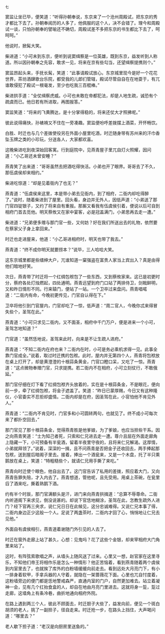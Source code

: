    七 

   窦监让坐已毕，便笑道：“听得孙朝奉说，东京来了一个沧州周殿试，把东京的秀才都比下去了。孙朝奉阅历的人多了，他佩服的这个人，决不会错了。理今和周殿试一谈，只怕孙朝奉的譬喻还不确切，周殿试差不多把东京的书生都比下去了，呵呵呵。”

   他说时，掀髯大笑。

   柴进道：“小可未到东京，便听到说窦缉察是一位英雄，既到东京，益发听到人称道。所以因孙朝奉之先容，敢求一见，将来在京有些勾当，还望缉察提携则个。”

   窦监昂起头来，手抚长髯，笑道：“此事请殿试放心。东京城里现今是好一个花花世界，茶坊酒肆歌台乐院，都受我的儿郎们管辖，殿试尽管自自在在地耍于，有兀谁敢侵犯了殿试一根毫发，至少也吃我三百棍棒。”

   柴进拱手道：“全仗缉察虎威。小可也未敢在帝都犯法，却是人地生疏，诚恐有个疏虞而已。他日若有所进取，再图报答。”

   窦监笑道：“将来的飞黄腾达，是十分掌得稳的，将来还仗大才照拂呢。”

   彼此说得痛快，孙裱褙又不住在一旁凑趣。窦监便吩呼差拨摆上酒菜，开怀畅饮。

   白胜、时迁也与几个差拨使役另在外面小屋里吃酒，时迁随身带有苏州来的汗巾香坠玉牌之类的小珍玩，分送各人，大家都欢喜。

   这晚柴进吃到夜深始回客寓。行到庭院中，见燕青屋子里兀自灯火照耀，因问道：“小乙哥还未曾安睡？”

   燕青笑了出来道：“哥哥虽然去把酒吃得快活。小弟也开了眼界。哥哥去了不久，那伍虞侯却来相约。”

   柴进吃惊道：“却是见着衙内了也无？”

   燕青道：“伍虞侯来这里，本是带小弟去见衙内，到了相府，二衙内却吃得醉了。”说时，随着柴进到了屋里。回头看，身边并无外人，因低声道：“小弟送了那门官四锭银子，又约了将来自有重报。那厮又看我有伍虞侯引着，便说以后可自到相府门首去觅他。明天蔡攸又在家中宴客，必是冠盖满门，小弟思再去走一遭。”

   柴进道：“兄弟便多赠与那门官一些，又何妨？好在我们所送出去的礼物，依然要在蔡家父子身上拿回来。”

   时迁也走进屋来，他道：“小乙哥进相府时，明天也带了我去。”

   燕青道：“终不成你明天就要捞本？”说毕，三人哈哈大笑。

   这东京城里都是些缙绅大户，兀谁知道一窠强盗在富贵人家当上宾出入？真是由得他们暗地好笑。

   次日，燕青带了时迁将一个红绸包袱包了一些东西，又到蔡攸家来。这已是初更时分，蔡府各处灯烛燃起，四处通明。燕青远望到府门口站了两排侍卫，剑戟鲜明，又和昨日情形不同。行来辕门，便站了一站。一个卫卒过来盘问。燕青唱喏道：“二衙内有命，今晚初更传见，门官自认得在下。”

   卫卒将他引到门官屋内，门官却吃了一惊，低声道：“周二官人，今晚你忒来得冒失些个，圣驾在此。”

   燕青道：“小可只求见二衙内，又不面圣，相府中千门万户，便是进来一个小可，圣驾怎地知道？”

   门官道：“虽然恁地说，圣驾来此时，向来是不让生疏人进府。”

   燕青道：“不知二衙内在府也来？二衙内在时，小可是务必乘机求得一见。此事全靠门官成全。”说着，取过时迁携的包袱。此时，屋内并无第四个人，燕青将包袱放在桌上打开了，却是黄澄澄的十根蒜条黄金，门官口瞪口呆，又吃了一惊。燕青道：“这点微物奉赠门官，只求提携。若二衙内不在相府，小可立刻仗行，不敢俄延。”

   那门官仔细在灯下看了红绸包袱齐头放着的，实在是十根蒜条金，不是眼花，便向前一步，牵了红绸包袱，将金子遮盖了。笑道：“昨日已蒙厚赐，今日又有这种隆仪，小官委实不忍拒却盛情。二衙内却是在府，因圣驾在此，小官怕他不肯见外人。”

   燕青道：“二衙内不肯见时，门官多和小可圆转两句，也就见了。终不成小可每次来了都扑空回去，”

   那门官见了那十根蒜条金，觉得燕青胜是他爹娘，为了爹娘，也应当担些干系。因之向燕青笑道：“士为知己者死，只索和仁兄进去走一遭。尊介且屈在外面走廊角上隐藏一下，小可预备有半瓮酒，留着半夜里守夜的，且将来仁兄解渴。这厚情，小弟就拜领了。”说着，深深的一揖，且不问燕青是否把金子还收回去，两手捧起那包袱，送到屋后暗阁子里去。接着，捧出一个酒瓮来，又是一个木盘，托了半只熏鹅放在桌上，笑道：“特粗糙些个，就请仁兄用手撕了来吃。”

   燕青向时迁使个眼色，他自出去了。这门官告诉了私用的差拨，照应着大门，又向燕青告罪失陪，才入内去了。燕青想道，管他呢，且先受用。用桌上茶碗，在瓮里舀了酒来吃，撕着熟鹅下酒。

   约有半个时辰，那门官满额头是汗，进门来向燕青拱揖道：“总算不辱尊命。二衙内听道阁下来求见，倒没说甚的。却说下官恁地糊涂，圣驾在此，怎教生疏外人进门？经下官再三央求，说仁兄日日在此候见，这分忠诚难得。又说仁兄本事了得，二衙内身边正少这般一个人。足说了两盏茶时，二衙内才回了心，悄悄地让仁兄去见他。”

   外面自有虞侯相引，燕青道着谢随门外引见的人去了。

   时迁在窗外走廊上站了甚久，心想：见鬼吗？花了这些个金银，却来宰相府大门角里来站了。

   这时，有阵弦索歌唱之声，从墙头上随风送了过来。心里又一想，赵官家在这里寻乐，不知他们帝王将相作乐是怎么一种情形？他正苦恼着，看到燕青随着两个虞侯到内室里去了，也就挨了库外的白粉墙缓缓向前走去。看到远处大月亮门下，有小一排身着软甲，手拿兵器的人守着，就隐在一架蔷薇花下面。心里也兀自忖度着，这粉墙旁边的便门都是恁地警戒森严，直通内室的门户，自然更加难去。站立着凝神一会，见有几个扛抬食盒的人，却自在地由月亮门里进去。这就将身一踅，踅过走廊，这墙角上有条冷巷，曲折地通向相府外院。

   在路上遇到两三个人，彼此不顾面去，时迁胆子大些了，益发向前，便见一个斑白胡须的老人，挑了一副担子，径自走来。时迁抢一步，在路头上挡住，大声喝问道：“哪里去？”

   老人歇下担子道：“老汉是向厨房里送鱼的。”

